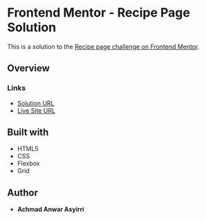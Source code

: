 # Frontend Mentor - Recipe Page Solution

This is a solution to the [Recipe page challenge on Frontend Mentor](https://www.frontendmentor.io/challenges/recipe-page-KiTsR8QQKm).

## Overview

### Links

- [Solution URL](https://github.com/asyirri/Recipe-Page/)
- [Live Site URL](https://asyirri.github.io/Recipe-Page/)

## Built with

- HTML5
- CSS
- Flexbox
- Grid

## Author

- **Achmad Anwar Asyirri**
